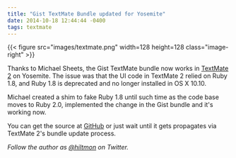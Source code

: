 ```yaml
---
title: "Gist TextMate Bundle updated for Yosemite"
date: 2014-10-18 12:44:44 -0400
tags: textmate
---
```


{{< figure src="images/textmate.png" width=128 height=128 class="image-right" >}}

Thanks to Michael Sheets, the Gist TextMate bundle now works in [TextMate 2](http://macromates.com) on Yosemite. The issue was that the UI code in TextMate 2 relied on Ruby 1.8, and Ruby 1.8 is deprecated and no longer installed in OS X 10.10. 

Michael created a shim to fake Ruby 1.8 until such time as the code base moves to Ruby 2.0, implemented the change in the Gist bundle and it's working now.

You can get the source at [GitHub](https://github.com/hiltmon/Gist.tmbundle) or just wait until it gets propagates via TextMate 2's bundle update process.

*Follow the author as [@hiltmon](https://twitter.com/hiltmon) on Twitter.*
